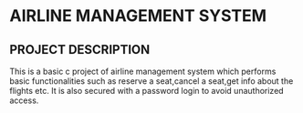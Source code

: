 # AIRLINE MANAGEMENT SYSTEM
## PROJECT DESCRIPTION
This is a basic c project of airline management system which performs basic functionalities such as reserve a seat,cancel a seat,get info about the flights etc. It is also secured with a password login to avoid unauthorized access.
